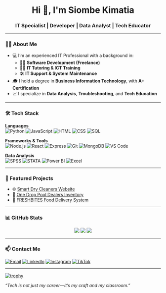 <h1 align="center">Hi 👋, I'm Siombe Kimatia</h1>
<h3 align="center">IT Specialist | Developer | Data Analyst | Tech Educator</h3>

---

### 👨‍💻 About Me

- 💻 I’m an experienced IT Professional with a background in:
  - 🧑‍💻 **Software Development (Freelance)**
  - 👨‍🏫 **IT Tutoring & ICT Training**
  - 🛠️ **IT Support & System Maintenance**
- 🎓 I hold a degree in **Business Information Technology**, with **A+ Certification**
- 📈 I specialize in **Data Analysis**, **Troubleshooting**, and **Tech Education**

---

### 🛠️ Tech Stack

**Languages**  
![Python](https://img.shields.io/badge/Python-3670A0?style=for-the-badge&logo=python&logoColor=white)
![JavaScript](https://img.shields.io/badge/JavaScript-F7DF1E?style=for-the-badge&logo=javascript&logoColor=black)
![HTML](https://img.shields.io/badge/HTML-E34F26?style=for-the-badge&logo=html5&logoColor=white)
![CSS](https://img.shields.io/badge/CSS-1572B6?style=for-the-badge&logo=css3&logoColor=white)
![SQL](https://img.shields.io/badge/SQL-336791?style=for-the-badge&logo=postgresql&logoColor=white)

**Frameworks & Tools**  
![Node.js](https://img.shields.io/badge/Node.js-339933?style=for-the-badge&logo=nodedotjs&logoColor=white)
![React](https://img.shields.io/badge/React-61DAFB?style=for-the-badge&logo=react&logoColor=black)
![Express](https://img.shields.io/badge/Express.js-000000?style=for-the-badge&logo=express&logoColor=white)
![Git](https://img.shields.io/badge/Git-F05032?style=for-the-badge&logo=git&logoColor=white)
![MongoDB](https://img.shields.io/badge/MongoDB-4EA94B?style=for-the-badge&logo=mongodb&logoColor=white)
![VS Code](https://img.shields.io/badge/VS--Code-007ACC?style=for-the-badge&logo=visual-studio-code&logoColor=white)

**Data Analysis**  
![SPSS](https://img.shields.io/badge/SPSS-303F9F?style=for-the-badge&logoColor=white)
![STATA](https://img.shields.io/badge/STATA-005F86?style=for-the-badge&logoColor=white)
![Power BI](https://img.shields.io/badge/Power%20BI-F2C811?style=for-the-badge&logo=powerbi&logoColor=black)
![Excel](https://img.shields.io/badge/Excel-217346?style=for-the-badge&logo=microsoft-excel&logoColor=white)

---

### 🚀 Featured Projects

- 🌐 [Smart Dry Cleaners Website](https://github.com/siombekimatia/smart-dry-cleaners)  
- 🎱 [One Drop Pool Dealers Inventory](https://github.com/siombekimatia/one-drop-pool)  
- 🍔 [FRESHBITES Food Delivery System](https://github.com/siombekimatia/freshbites-app)

---

### 📊 GitHub Stats

<p align="center">
  <img src="https://github-readme-stats.vercel.app/api?username=siombekimatia&show_icons=true&theme=tokyonight" />
  <img src="https://github-readme-streak-stats.herokuapp.com/?user=siombekimatia&theme=tokyonight" />
  <img src="https://github-readme-stats.vercel.app/api/top-langs/?username=siombekimatia&layout=compact&theme=tokyonight" />
</p>

---

### 📫 Contact Me

[![Email](https://img.shields.io/badge/Email-siombekimatia@gmail.com-D14836?style=for-the-badge&logo=gmail&logoColor=white)](mailto:siombekimatia@gmail.com)
[![LinkedIn](https://img.shields.io/badge/LinkedIn-siombekimatia-0077B5?style=for-the-badge&logo=linkedin&logoColor=white)](https://linkedin.com/in/siombekimatia)
[![Instagram](https://img.shields.io/badge/Instagram-nyosasiki-E4405F?style=for-the-badge&logo=instagram&logoColor=white)](https://www.instagram.com/nyosasiki/)
[![TikTok](https://img.shields.io/badge/TikTok-siombekimatia-000000?style=for-the-badge&logo=tiktok&logoColor=white)](https://www.tiktok.com/@siombekimatia)

---
[![trophy](https://github-profile-trophy.vercel.app/?username=siombekimatia&theme=tokyonight)](https://github.com/ryo-ma/github-profile-trophy)

_“Tech is not just my career—it’s my craft and my classroom.”_

